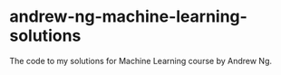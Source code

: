 # andrew-ng-machine-learning-solutions
The code to my solutions for Machine Learning course by Andrew Ng.
